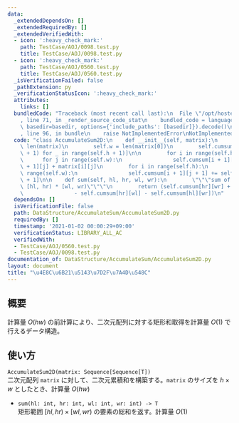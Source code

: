 ```yaml
---
data:
  _extendedDependsOn: []
  _extendedRequiredBy: []
  _extendedVerifiedWith:
  - icon: ':heavy_check_mark:'
    path: TestCase/AOJ/0098.test.py
    title: TestCase/AOJ/0098.test.py
  - icon: ':heavy_check_mark:'
    path: TestCase/AOJ/0560.test.py
    title: TestCase/AOJ/0560.test.py
  _isVerificationFailed: false
  _pathExtension: py
  _verificationStatusIcon: ':heavy_check_mark:'
  attributes:
    links: []
  bundledCode: "Traceback (most recent call last):\n  File \"/opt/hostedtoolcache/Python/3.9.6/x64/lib/python3.9/site-packages/onlinejudge_verify/documentation/build.py\"\
    , line 71, in _render_source_code_stat\n    bundled_code = language.bundle(stat.path,\
    \ basedir=basedir, options={'include_paths': [basedir]}).decode()\n  File \"/opt/hostedtoolcache/Python/3.9.6/x64/lib/python3.9/site-packages/onlinejudge_verify/languages/python.py\"\
    , line 96, in bundle\n    raise NotImplementedError\nNotImplementedError\n"
  code: "class AccumulateSum2D:\n    def __init__(self, matrix):\n        self.h =\
    \ len(matrix)\n        self.w = len(matrix[0])\n        self.cumsum = [[0] * (self.w\
    \ + 1) for _ in range(self.h + 1)]\n\n        for i in range(self.h):\n      \
    \      for j in range(self.w):\n                self.cumsum[i + 1][j + 1] = self.cumsum[i\
    \ + 1][j] + matrix[i][j]\n        for i in range(self.h):\n            for j in\
    \ range(self.w):\n                self.cumsum[i + 1][j + 1] += self.cumsum[i][j\
    \ + 1]\n\n    def sum(self, hl, hr, wl, wr):\n        \"\"\"sum of values in range\
    \ [hl, hr) * [wl, wr)\"\"\"\n        return (self.cumsum[hr][wr] + self.cumsum[hl][wl]\n\
    \                - self.cumsum[hr][wl] - self.cumsum[hl][wr])\n"
  dependsOn: []
  isVerificationFile: false
  path: DataStructure/AccumulateSum/AccumulateSum2D.py
  requiredBy: []
  timestamp: '2021-01-02 00:00:29+09:00'
  verificationStatus: LIBRARY_ALL_AC
  verifiedWith:
  - TestCase/AOJ/0560.test.py
  - TestCase/AOJ/0098.test.py
documentation_of: DataStructure/AccumulateSum/AccumulateSum2D.py
layout: document
title: "\u4E8C\u6B21\u5143\u7D2F\u7A4D\u548C"
---
```


## 概要
計算量 $O(hw)$ の前計算により、二次元配列に対する矩形和取得を計算量 $O(1)$ で行えるデータ構造。

## 使い方
`AccumulateSum2D(matrix: Sequence[Sequence[T])`  
二次元配列 `matrix` に対して、二次元累積和を構築する。`matrix` のサイズを $h × w$ としたとき、計算量 $O(hw)$

- `sum(hl: int, hr: int, wl: int, wr: int) -> T`  
矩形範囲 $\lbrack hl, hr) × \lbrack wl, wr)$ の要素の総和を返す。計算量 $O(1)$
